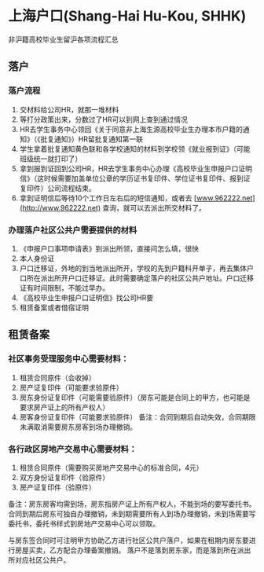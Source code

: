 # 上海户口(Shang-Hai Hu-Kou, SHHK)

非沪籍高校毕业生留沪各项流程汇总

## 落户

### 落户流程

1. 交材料给公司HR，就那一堆材料
2. 等打分政策出来，分数过了HR可以到网上查到通过情况
3. HR去学生事务中心领回《关于同意非上海生源高校毕业生办理本市户籍的通知》（《批复通知》）HR留批复通知第一联
4. 学生拿着批复通知黄色联和各学校通知的材料到学校领《就业报到证》（可能班级统一就打印了）
5. 拿到报到证回到公司HR，HR去学生事务中心办理《高校毕业生申报户口证明信》（这时候需要加盖单位公章的学历证书复印件、学位证书复印件、报到证复印件）公司流程结束。
6. 拿到证明信后等待10个工作日左右后的短信通知，或者去 [www.962222.net](http://www.962222.net) 查询，就可以去派出所交材料了。

### 办理落户社区公共户需要提供的材料

1. 《申报户口事项申请表》到派出所领，直接问怎么填，很快
2. 本人身份证
3. 户口迁移证，外地的到当地派出所开，学校的先到户籍科开单子，再去集体户口所在派出所开户口迁移证。此时需要确定落户的社区公共户地址。户口迁移证有时间限制，不能过早办。
4. 《高校毕业生申报户口证明信》找公司HR要
5. 租赁备案或者借宿证明

## 租赁备案

### 社区事务受理服务中心需要材料：

1. 租赁合同原件（会收掉）
2. 房产证复印件（可能要求验原件）
3. 房东身份证复印件（可能需要验原件）（房东可能是合同上的甲方，也可能是要求房产证上的所有产权人）
4. 房客身份证复印件（可能要求验原件）
备注：合同到期后自动失效，合同期限未满取消需要房东房客到场办理撤销。

### 各行政区房地产交易中心需要材料：

1. 租赁合同原件（需要购买房地产交易中心的标准合同，4元）
2. 双方身份证复印件（验原件）
3. 房产证复印件（验原件）

备注：房东房客均需到场，房东指房产证上所有产权人，不能到场的要写委托书。合同到期后房东可独自办理撤销，未到期需要所有人到场办理撤销，未到场需要写委托书，委托书样式到房地产交易中心可以领取。

与房东签合同时可注明甲方协助乙方进行社区公共户落户，如果在租期内房东要进行房屋买卖，乙方配合办理备案撤销。
落户不是落到房东家，而是落到所在派出所对应社区公共户。
